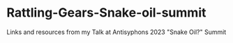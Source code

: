 # Rattling-Gears-Snake-oil-summit
Links and resources from my Talk at Antisyphons 2023 "Snake Oil?" Summit
